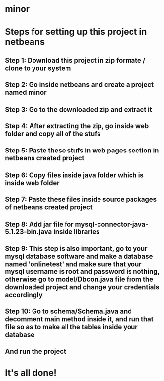 # minor

# Steps for setting up this project in netbeans

## Step 1: Download this project in zip formate / clone to your system
## Step 2: Go inside netbeans and create a project named minor
## Step 3: Go to the downloaded zip and extract it
## Step 4: After extracting the zip, go inside web folder and copy all of the stufs
## Step 5: Paste these stufs in web pages section in netbeans created project
## Step 6: Copy files inside java folder which is inside web folder
## Step 7: Paste these files inside source packages of netbeans created project
## Step 8: Add jar file for mysql-connector-java-5.1.23-bin.java inside libraries
## Step 9: This step is also important, go to your mysql database software and make a database named 'onlinetest' and make sure that your mysql username is root and password is nothing, otherwise go to model/Dbcon.java file from the downloaded project and change your credentials accordingly 
## Step 10: Go to schema/Schema.java and decomment main method inside it, and run that file so as to make all the tables inside your database

## And run the project
# It's all done!
